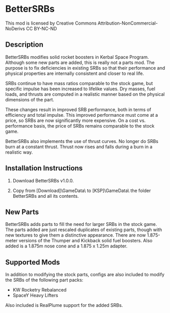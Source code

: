 ﻿# BetterSRBs

This mod is licensed by Creative Commons Attribution-NonCommercial-NoDerivs
CC BY-NC-ND

## Description

BetterSRBs modifies solid rocket boosters in Kerbal Space Program.  Although some new parts are added, this is really not a parts mod.  The purpose is to fix deficiencies in existing SRBs so that their performance and physical properties are internally consistent and closer to real life.

SRBs continue to have mass ratios comparable to the stock game, but specific impulse has been increased to lifelike values.  Dry masses, fuel loads, and thrusts are computed in a realistic manner based on the physical dimensions of the part.

These changes result in improved SRB performance, both in terms of efficiency and total impulse.  This improved performance must come at a price, so SRBs are now significantly more expensive.  On a cost vs. performance basis, the price of SRBs remains comparable to the stock game.

BetterSRBs also implements the use of thrust curves.  No longer do SRBs burn at a constant thrust.  Thrust now rises and falls during a burn in a realistic way.

## Installation Instructions

1. Download BetterSRBs v1.0.0.

2. Copy from [Download]\GameData\ to [KSP]\GameData\ the folder BetterSRBs and all its contents.

## New Parts

BetterSRBs adds parts to fill the need for larger SRBs in the stock game.  The parts added are just rescaled duplicates of existing parts, though with new textures to give them a distinctive appearance.  There are now 1.875-meter versions of the Thumper and Kickback solid fuel boosters.  Also added is a 1.875m nose cone and a 1.875 x 1.25m adapter.

## Supported Mods

In addition to modifying the stock parts, configs are also included to modify the SRBs of the following part packs:

  * KW Rocketry Rebalanced
  * SpaceY Heavy Lifters

Also included is RealPlume support for the added SRBs.
